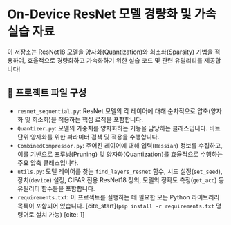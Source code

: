 # On-Device ResNet 모델 경량화 및 가속 실습 자료

이 저장소는 ResNet18 모델을 양자화(Quantization)와 희소화(Sparsity) 기법을 적용하여, 효율적으로 경량화하고 가속화하기 위한 실습 코드 및 관련 유틸리티를 제공합니다!

## 📁 프로젝트 파일 구성

* `resnet_sequential.py`: ResNet 모델의 각 레이어에 대해 순차적으로 압축(양자화 및 희소화)을 적용하는 핵심 로직을 포함합니다.
* `Quantizer.py`: 모델의 가중치를 양자화하는 기능을 담당하는 클래스입니다. 비트 단위 양자화를 위한 파라미터 검색 및 적용을 수행합니다.
* `CombinedCompressor.py`: 주어진 레이어에 대해 입력(`Hessian`) 정보를 수집하고, 이를 기반으로 프루닝(Pruning) 및 양자화(Quantization)를 효율적으로 수행하는 주요 압축 클래스입니다.
* `utils.py`: 모델 레이어를 찾는 `find_layers_resnet` 함수, 시드 설정(`set_seed`), 장치(`device`) 설정, CIFAR 전용 ResNet18 정의, 모델의 정확도 측정(`get_acc`) 등 유틸리티 함수들을 포함합니다.
* `requirements.txt`: 이 프로젝트를 실행하는 데 필요한 모든 Python 라이브러리 목록이 포함되어 있습니다. [cite_start](`pip install -r requirements.txt` 명령어로 설치 가능) [cite: 1]
